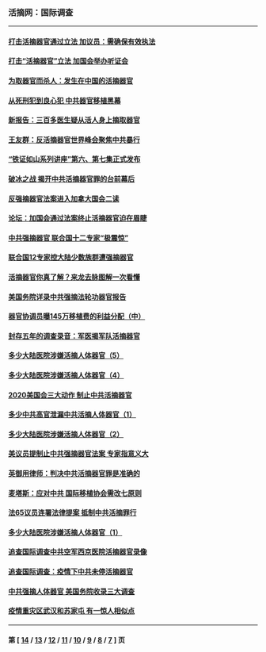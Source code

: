 ### 活摘网：国际调查
---
#### [打击活摘器官通过立法 加议员：需确保有效执法](../../pages/nf5947/n13886356.md?01200430) 
#### [打击“活摘器官”立法 加国会举办听证会](../../pages/nf5947/n13869362.md?01200430) 
#### [为取器官而杀人：发生在中国的活摘器官](../../pages/nf5947/n13794731.md?01200430) 
#### [从死刑犯到良心犯 中共器官移植黑幕](../../pages/nf5947/n13764669.md?01200430) 
#### [新报告：三百多医生疑从活人身上摘取器官](../../pages/nf5947/n13703044.md?01200430) 
#### [王友群：反活摘器官世界峰会聚焦中共暴行](../../pages/nf5947/n13250738.md?01200430) 
#### [“铁证如山系列讲座”第六、第七集正式发布](../../pages/nf5947/n13106287.md?01200430) 
#### [破冰之战 揭开中共活摘器官罪的台前幕后](../../pages/nf5947/n13082457.md?01200430) 
#### [反强摘器官法案进入加拿大国会二读](../../pages/nf5947/n13033450.md?01200430) 
#### [论坛：加国会通过法案终止活摘器官迫在眉睫](../../pages/nf5947/n13029839.md?01200430) 
#### [中共强摘器官 联合国十二专家“极震惊”](../../pages/nf5947/n13024313.md?01200430) 
#### [联合国12专家控大陆少数族群遭强摘器官](../../pages/nf5947/n13023877.md?01200430) 
#### [活摘器官你真了解？来龙去脉图解一次看懂](../../pages/nf5947/n13013820.md?01200430) 
#### [美国务院详录中共强摘法轮功器官报告](../../pages/nf5947/n12944519.md?01200430) 
#### [器官协调员曝145万移植费的利益分配（中）](../../pages/nf5947/n12894547.md?01200430) 
#### [封存五年的调查录音：军医揭军队活摘器官](../../pages/nf5947/n12798692.md?01200430) 
#### [多少大陆医院涉嫌活摘人体器官（5）](../../pages/nf5947/n12768383.md?01200430) 
#### [多少大陆医院涉嫌活摘人体器官（4）](../../pages/nf5947/n12664434.md?01200430) 
#### [2020美国会三大动作 制止中共活摘器官](../../pages/nf5947/n12682004.md?01200430) 
#### [多少中共高官泄漏中共活摘人体器官（1）](../../pages/nf5947/n12671234.md?01200430) 
#### [多少大陆医院涉嫌活摘人体器官（2）](../../pages/nf5947/n12655589.md?01200430) 
#### [美议员提制止中共强摘器官法案 专家指意义大](../../pages/nf5947/n12630561.md?01200430) 
#### [英御用律师：判决中共活摘器官罪是准确的](../../pages/nf5947/n12580740.md?01200430) 
#### [麦塔斯：应对中共 国际移植协会需改七原则](../../pages/nf5947/n12514711.md?01200430) 
#### [法65议员连署法律提案 抵制中共活摘罪行](../../pages/nf5947/n12437047.md?01200430) 
#### [多少大陆医院涉嫌活摘人体器官（1）](../../pages/nf5947/n12414284.md?01200430) 
#### [追查国际调查中共空军西京医院活摘器官录像](../../pages/nf5947/n12348837.md?01200430) 
#### [追查国际调查：疫情下中共未停活摘器官](../../pages/nf5947/n12273415.md?01200430) 
#### [中共强摘人体器官 美国务院收录三大调查](../../pages/nf5947/n12181488.md?01200430) 
#### [疫情重灾区武汉和苏家屯 有一惊人相似点](../../pages/nf5947/n12150824.md?01200430) 

---
#### 第 [ [14](./14.md?01200430) / [13](./13.md?01200430) / [12](./12.md?01200430) / [11](./11.md?01200430) / [10](./10.md?01200430) / [9](./9.md?01200430) / [8](./8.md?01200430) / [7](./7.md?01200430) ] 页
